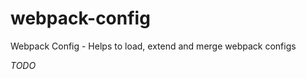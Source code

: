 webpack-config
==============

Webpack Config - Helps to load, extend and merge webpack configs

*TODO*
